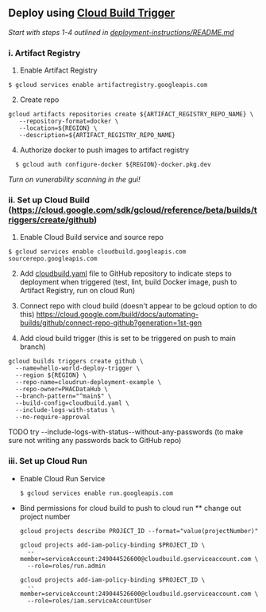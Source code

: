 ## Deploy using [Cloud Build Trigger](https://cloud.google.com/sdk/gcloud/reference/beta/builds/triggers/create/github)
*Start with steps 1-4 outlined in [deployment-instructions/README.md](README.md)*

### i. Artifact Registry
1. Enable Artifact Registry

```$ gcloud services enable artifactregistry.googleapis.com```

2. Create repo 
``` 
gcloud artifacts repositories create ${ARTIFACT_REGISTRY_REPO_NAME} \
   --repository-format=docker \
   --location=${REGION} \
   --description=${ARTIFACT_REGISTRY_REPO_NAME}
```

<!-- c. give service account permission to read from repo
gcloud artifacts repositories add-iam-policy-binding ${ARTIFACT_REGISTRY_REPO_NAME} \
    --location=${REGION} \
    --member=serviceAccount:${PROJECT_NUMBER}-compute@developer.gserviceaccount.com \
    --role="roles/artifactregistry.reader" -->

4. Authorize docker to push images to artifact registry

```
  $ gcloud auth configure-docker ${REGION}-docker.pkg.dev
  ``` 

<!-- *not sure if we need to do this if deploying through cloud build triggers* -->
<!-- * Authorize docker to push images to artifact registry 
```$ gcloud auth configure-docker ```
* build and push image to registry
    ``` $ docker-compose build  ```
    ```$ docker-compose push ```  -->

*Turn on vunerability scanning in the gui!*

### ii. Set up Cloud Build  (https://cloud.google.com/sdk/gcloud/reference/beta/builds/triggers/create/github)
1. Enable Cloud Build service and source repo

```$ gcloud services enable cloudbuild.googleapis.com sourcerepo.googleapis.com```


2. Add [cloudbuild.yaml](cloudbuild.yaml) file to GitHub repository to indicate steps to deployment when triggered (test, lint, build Docker image, push to Artifact Registry, run on cloud Run)

3. Connect repo with cloud build (doesn't appear to be gcloud option to do this)
https://cloud.google.com/build/docs/automating-builds/github/connect-repo-github?generation=1st-gen


4. Add cloud build trigger (this is set to be triggered on push to main branch)
```
gcloud builds triggers create github \
  --name=hello-world-deploy-trigger \
  --region ${REGION} \
  --repo-name=cloudrun-deployment-example \
  --repo-owner=PHACDataHub \
  --branch-pattern="^main$" \
  --build-config=cloudbuild.yaml \
  --include-logs-with-status \
  --no-require-approval
  ```
TODO try --include-logs-with-status--without-any-passwords (to make sure not writing any passwords back to GitHub repo)
### iii. Set up Cloud Run 
* Enable Cloud Run Service 
    ```
    $ gcloud services enable run.googleapis.com
     ```

* Bind permissions for cloud build to push to cloud run 
** change out project number 
  ```
  gcloud projects describe PROJECT_ID --format="value(projectNumber)" 
  ```

  ```
  gcloud projects add-iam-policy-binding $PROJECT_ID \
    --member=serviceAccount:249044526600@cloudbuild.gserviceaccount.com \
    --role=roles/run.admin
  ```

  ```
  gcloud projects add-iam-policy-binding $PROJECT_ID \
    --member=serviceAccount:249044526600@cloudbuild.gserviceaccount.com \
    --role=roles/iam.serviceAccountUser
  ```

